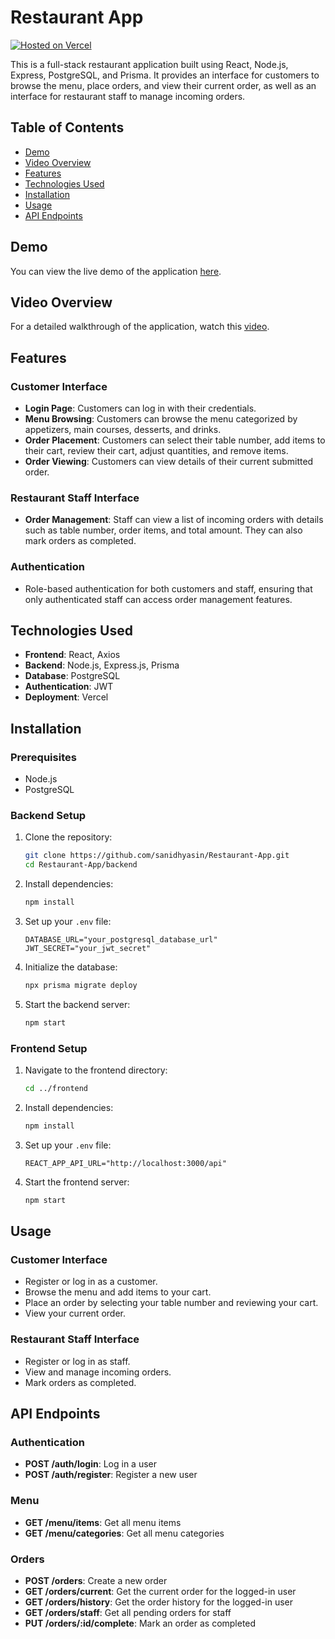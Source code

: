# Restaurant App

[![Hosted on Vercel](https://img.shields.io/badge/Vercel-Hosting-brightgreen)](https://restaurant-app-bay-zeta.vercel.app/)

This is a full-stack restaurant application built using React, Node.js, Express, PostgreSQL, and Prisma. It provides an interface for customers to browse the menu, place orders, and view their current order, as well as an interface for restaurant staff to manage incoming orders.

## Table of Contents

- [Demo](#demo)
- [Video Overview](#video-overview)
- [Features](#features)
- [Technologies Used](#technologies-used)
- [Installation](#installation)
- [Usage](#usage)
- [API Endpoints](#api-endpoints)

## Demo

You can view the live demo of the application [here](https://restaurant-app-bay-zeta.vercel.app/).

## Video Overview

For a detailed walkthrough of the application, watch this [video](https://drive.google.com/file/d/1ntNQY-huv2tq9xdvT_lccl4Z-0HrhcjZ/view?usp=sharing).

## Features

### Customer Interface

- **Login Page**: Customers can log in with their credentials.
- **Menu Browsing**: Customers can browse the menu categorized by appetizers, main courses, desserts, and drinks.
- **Order Placement**: Customers can select their table number, add items to their cart, review their cart, adjust quantities, and remove items.
- **Order Viewing**: Customers can view details of their current submitted order.

### Restaurant Staff Interface

- **Order Management**: Staff can view a list of incoming orders with details such as table number, order items, and total amount. They can also mark orders as completed.

### Authentication

- Role-based authentication for both customers and staff, ensuring that only authenticated staff can access order management features.

## Technologies Used

- **Frontend**: React, Axios
- **Backend**: Node.js, Express.js, Prisma
- **Database**: PostgreSQL
- **Authentication**: JWT
- **Deployment**: Vercel

## Installation

### Prerequisites

- Node.js
- PostgreSQL

### Backend Setup

1. Clone the repository:

   ```bash
   git clone https://github.com/sanidhyasin/Restaurant-App.git
   cd Restaurant-App/backend
   ```

2. Install dependencies:

   ```bash
   npm install
   ```

3. Set up your `.env` file:

   ```
   DATABASE_URL="your_postgresql_database_url"
   JWT_SECRET="your_jwt_secret"
   ```

4. Initialize the database:

   ```bash
   npx prisma migrate deploy
   ```

5. Start the backend server:
   ```bash
   npm start
   ```

### Frontend Setup

1. Navigate to the frontend directory:

   ```bash
   cd ../frontend
   ```

2. Install dependencies:

   ```bash
   npm install
   ```

3. Set up your `.env` file:

   ```
   REACT_APP_API_URL="http://localhost:3000/api"
   ```

4. Start the frontend server:
   ```bash
   npm start
   ```

## Usage

### Customer Interface

- Register or log in as a customer.
- Browse the menu and add items to your cart.
- Place an order by selecting your table number and reviewing your cart.
- View your current order.

### Restaurant Staff Interface

- Register or log in as staff.
- View and manage incoming orders.
- Mark orders as completed.

## API Endpoints

### Authentication

- **POST /auth/login**: Log in a user
- **POST /auth/register**: Register a new user

### Menu

- **GET /menu/items**: Get all menu items
- **GET /menu/categories**: Get all menu categories

### Orders

- **POST /orders**: Create a new order
- **GET /orders/current**: Get the current order for the logged-in user
- **GET /orders/history**: Get the order history for the logged-in user
- **GET /orders/staff**: Get all pending orders for staff
- **PUT /orders/:id/complete**: Mark an order as completed
